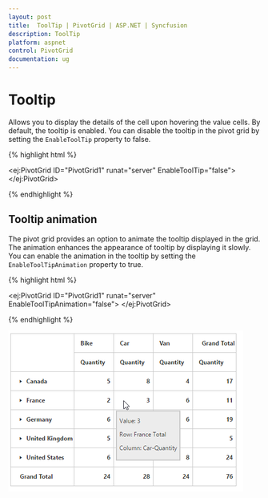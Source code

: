 ```yaml
---
layout: post
title:  ToolTip | PivotGrid | ASP.NET | Syncfusion
description: ToolTip
platform: aspnet
control: PivotGrid
documentation: ug
---
```


# Tooltip

Allows you to display the details of the cell upon hovering the value cells. By default, the tooltip is enabled. You can disable the tooltip in the pivot grid by setting the `EnableToolTip` property to false.

{% highlight html %}

<ej:PivotGrid ID="PivotGrid1" runat="server" EnableToolTip="false">
 </ej:PivotGrid>

{% endhighlight %}


## Tooltip animation

The pivot grid provides an option to animate the tooltip displayed in the grid. The animation enhances the appearance of tooltip by displaying it slowly. You can enable the animation in the tooltip by setting the `EnableToolTipAnimation` property to true.


{% highlight html %}

<ej:PivotGrid ID="PivotGrid1" runat="server" EnableToolTipAnimation="false">
 </ej:PivotGrid>

{% endhighlight %}

![Tooltip in ASP NET pivot grid control](ToolTip_images/ToolTip.png)

